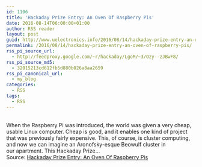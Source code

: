 ```yaml
---
id: 1106
title: 'Hackaday Prize Entry: An Oven Of Raspberry Pis'
date: 2016-08-14T06:00:00+01:00
author: RSS reader
layout: post
guid: http://www.uelectronics.info/2016/08/14/hackaday-prize-entry-an-oven-of-raspberry-pis/
permalink: /2016/08/14/hackaday-prize-entry-an-oven-of-raspberry-pis/
rss_pi_source_url:
  - http://feedproxy.google.com/~r/hackaday/LgoM/~3/Ozy--zJBwF8/
rss_pi_source_md5:
  - 32015213cd612fb5d880b026a8aa2659
rss_pi_canonical_url:
  - my_blog
categories:
  - RSS
tags:
  - RSS
---
```

&#013;  
When the Raspberry Pi was introduced, the world was given a very cheap, usable Linux computer. Cheap is good, and it enables one kind of project that was previously fairly expensive. This, of course, is cluster computing, and now we can imagine an Aronofsky-esque Beowulf cluster in our apartment. This Hackaday Prize…&#013;  
Source: <a href="http://feedproxy.google.com/~r/hackaday/LgoM/~3/Ozy--zJBwF8/" target="_blank">Hackaday Prize Entry: An Oven Of Raspberry Pis</a>